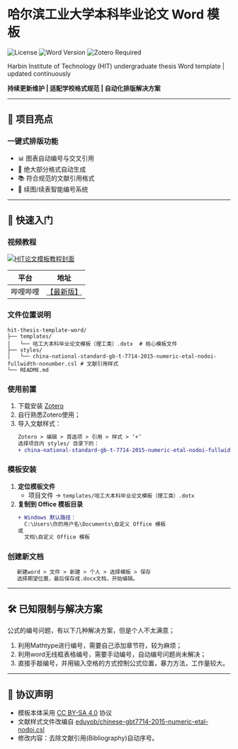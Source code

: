 # 哈尔滨工业大学本科毕业论文 Word 模板

![License](https://img.shields.io/badge/license-CC_BY--SA_4.0-green) 
![Word Version](https://img.shields.io/badge/Word-2019%2B-blueviolet) 
![Zotero Required](https://img.shields.io/badge/Zotero-6.0%2B-FF6F00)

Harbin Institute of Technology (HIT) undergraduate thesis Word template | updated continuously​

​**持续更新维护 | 适配学校格式规范 | 自动化排版解决方案**

---

## 🌟 项目亮点

### 一键式排版功能
- 📊 图表自动编号与交叉引用  
- 📑 绝大部分格式自动生成  
- 📚 符合规范的文献引用格式
- 🔄 续图/续表智能编号系统
  
---

## 🚀 快速入门

### 视频教程
[![HIT论文模板教程封面](https://i2.hdslb.com/bfs/archive/0c9f5d5e7d5e9d7e5f5d7e5d9e7d5e9d.jpg@640w_400h_1c_!web-video-card.webp)](https://www.bilibili.com/video/BV1415bzLEid)

| 平台 | 地址 |
|------|------|
| 哔哩哔哩 | [【最新版】](https://www.bilibili.com/video/BV1415bzLEid) |


### 文件位置说明
```tree
hit-thesis-template-word/
├── templates/
│   └── 哈工大本科毕业论文模板（理工类）.dotx  # 核心模板文件
├── styles/
│   └── china-national-standard-gb-t-7714-2015-numeric-etal-nodoi-fullwidth-nonumber.csl # 文献引用样式
└── README.md
```

### 使用前置
1. 下载安装 [Zotero](https://www.zotero.org/)
2. 自行熟悉Zotero使用；
3. 导入文献样式：
   ```diff
   Zotero > 编辑 > 首选项 > 引用 > 样式 > ‘+’
   选择项目内 styles/ 目录下的：
   + china-national-standard-gb-t-7714-2015-numeric-etal-nodoi-fullwidth-nonumber.csl
   ```

### 模板安装
1. ​**定位模板文件**​  
   - 项目文件 → `templates/哈工大本科毕业论文模板（理工类）.dotx`
2. ​**复制到 Office 模板目录**​  
   ```diff
   + Windows 默认路径：
     C:\Users\你的用户名\Documents\自定义 Office 模板
   或
     文档\自定义 Office 模板
   ```

### 创建新文档
```diff
   新建word > 文件 > 新建 > 个人 > 选择模板 > 保存
   选择期望位置，最后保存成.docx文档，开始编辑。
```

---

## 🛠️ 已知限制与解决方案

公式的编号问题，有以下几种解决方案，但是个人不太满意；
1. 利用Mathtype进行编号，需要自己添加章节符，较为麻烦；
2. 利用word无线框表格编号，需要手动编号，自动编号问题尚未解决；
3. 直接手敲编号，并用输入空格的方式控制公式位置，暴力方法，工作量较大。

---

## 📜 协议声明
- 模板本体采用 [CC BY-SA 4.0](https://creativecommons.org/licenses/by-sa/4.0/) 协议  
- 文献样式文件改编自 [eduyob/chinese-gbt7714-2015-numeric-etal-nodoi.csl](https://gitee.com/eduyob/citation-styles)
- 修改内容：去除文献引用(Bibliography)自动序号。
